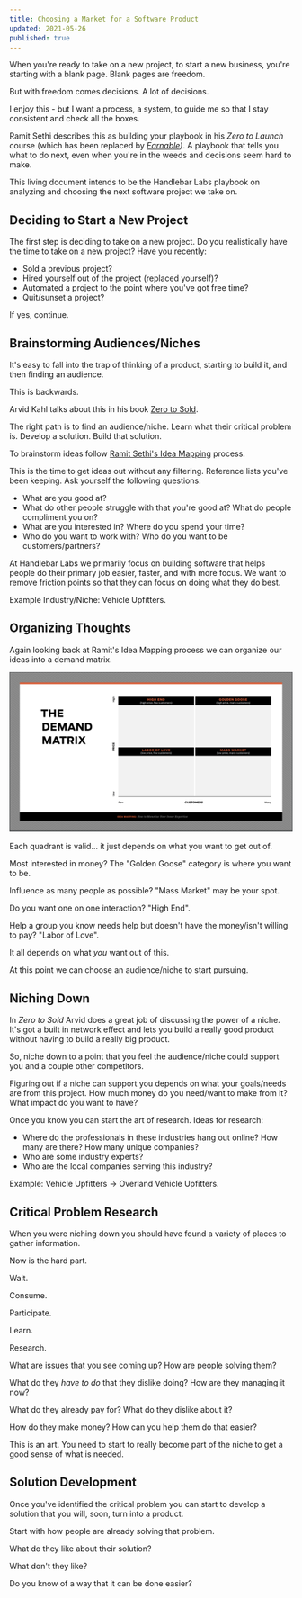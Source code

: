 ```yaml
---
title: Choosing a Market for a Software Product
updated: 2021-05-26
published: true
---
```


When you're ready to take on a new project, to start a new business, you're starting with a blank page. Blank pages are freedom.

But with freedom comes decisions. A lot of decisions.

I enjoy this - but I want a process, a system, to guide me so that I stay consistent and check all the boxes.

Ramit Sethi describes this as building your playbook in his _Zero to Launch_ course (which has been replaced by _[Earnable](https://buy.iwillteachyoutoberich.com/earnable/))_. A playbook that tells you what to do next, even when you're in the weeds and decisions seem hard to make.

This living document intends to be the Handlebar Labs playbook on analyzing and choosing the next software project we take on.

## Deciding to Start a New Project

The first step is deciding to take on a new project. Do you realistically have the time to take on a new project? Have you recently:

- Sold a previous project?
- Hired yourself out of the project (replaced yourself)?
- Automated a project to the point where you've got free time?
- Quit/sunset a project?

If yes, continue.

## Brainstorming Audiences/Niches

It's easy to fall into the trap of thinking of a product, starting to build it, and then finding an audience.

This is backwards.

Arvid Kahl talks about this in his book [Zero to Sold](https://thebootstrappedfounder.com/zero-to-sold/).

The right path is to find an audience/niche. Learn what their critical problem is. Develop a solution. Build that solution.

To brainstorm ideas follow [Ramit Sethi's Idea Mapping](https://growthlab.com/my-checklist-for-finding-a-profitable-business-idea/) process.

This is the time to get ideas out without any filtering. Reference lists you've been keeping. Ask yourself the following questions:

- What are you good at?
- What do other people struggle with that you're good at? What do people compliment you on?
- What are you interested in? Where do you spend your time?
- Who do you want to work with? Who do you want to be customers/partners?

At Handlebar Labs we primarily focus on building software that helps people do their primary job easier, faster, and with more focus. We want to remove friction points so that they can focus on doing what they do best.

Example Industry/Niche: Vehicle Upfitters.

## Organizing Thoughts

Again looking back at Ramit's Idea Mapping process we can organize our ideas into a demand matrix.

![The Demand Matrix](./01.png)

Each quadrant is valid... it just depends on what you want to get out of.

Most interested in money? The "Golden Goose" category is where you want to be.

Influence as many people as possible? "Mass Market" may be your spot.

Do you want one on one interaction? "High End".

Help a group you know needs help but doesn't have the money/isn't willing to pay? "Labor of Love".

It all depends on what _you_ want out of this.

At this point we can choose an audience/niche to start pursuing.

## Niching Down

In _Zero to Sold_ Arvid does a great job of discussing the power of a niche. It's got a built in network effect and lets you build a really good product without having to build a really big product.

So, niche down to a point that you feel the audience/niche could support you and a couple other competitors.

Figuring out if a niche can support you depends on what your goals/needs are from this project. How much money do you need/want to make from it? What impact do you want to have?

Once you know you can start the art of research. Ideas for research:

- Where do the professionals in these industries hang out online? How many are there? How many unique companies?
- Who are some industry experts?
- Who are the local companies serving this industry?

Example: Vehicle Upfitters → Overland Vehicle Upfitters.

## Critical Problem Research

When you were niching down you should have found a variety of places to gather information.

Now is the hard part.

Wait.

Consume.

Participate.

Learn.

Research.

What are issues that you see coming up? How are people solving them?

What do they _have to do_ that they dislike doing? How are they managing it now?

What do they already pay for? What do they dislike about it?

How do they make money? How can you help them do that easier?

This is an art. You need to start to really become part of the niche to get a good sense of what is needed.

## Solution Development

Once you've identified the critical problem you can start to develop a solution that you will, soon, turn into a product.

Start with how people are already solving that problem.

What do they like about their solution?

What don't they like?

Do you know of a way that it can be done easier?
